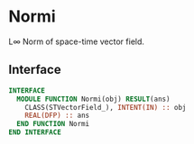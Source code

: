 # Normi

L$\infty$ Norm of space-time vector field.

## Interface

```fortran
INTERFACE
  MODULE FUNCTION Normi(obj) RESULT(ans)
    CLASS(STVectorField_), INTENT(IN) :: obj
    REAL(DFP) :: ans
  END FUNCTION Normi
END INTERFACE
```
